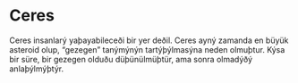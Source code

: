 # Ceres

Ceres insanlarý yaþayabileceði bir yer deðil. Ceres ayný zamanda en büyük
asteroid olup, “gezegen” tanýmýnýn tartýþýlmasýna neden olmuþtur. Kýsa bir süre,
bir gezegen olduðu düþünülmüþtür, ama sonra olmadýðý anlaþýlmýþtýr.
